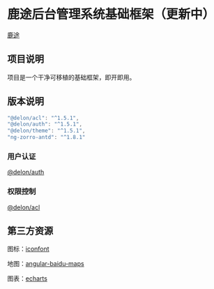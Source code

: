 # 鹿途后台管理系统基础框架（更新中）

[鹿途](https://github.com/ZhouRenYou/ng-deerway)

##  项目说明

项目是一个干净可移植的基础框架，即开即用。

## 版本说明

```ts
"@delon/acl": "^1.5.1",
"@delon/auth": "^1.5.1",
"@delon/theme": "^1.5.1",
"ng-zorro-antd": "^1.8.1"
```

### 用户认证

[@delon/auth](https://ng-alain.com/auth/getting-started)

### 权限控制

[@delon/acl](https://ng-alain.com/acl/getting-started/zh)

## 第三方资源

图标：[iconfont](http://iconfont.cn)

地图：[angular-baidu-maps](https://github.com/cipchk/angular-baidu-maps)

图表：[echarts](http://echarts.baidu.com/index.html)

